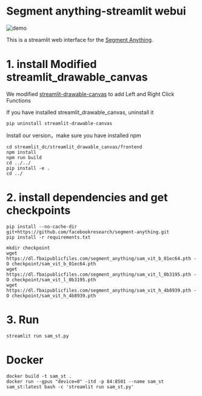 # Segment anything-streamlit webui
![demo](./demo/demo.gif)

This is a streamlit web interface for the [Segment Anything](https://github.com/facebookresearch/segment-anything).

# 1. install Modified streamlit_drawable_canvas
We modified [streamlit-drawable-canvas](https://github.com/andfanilo/streamlit-drawable-canvas) to add Left and Right Click Functions

If you have installed streamlit_drawable_canvas, uninstall it
```shell
pip uninstall streamlit-drawable-canvas
```
Install our version，make sure you have installed npm
```shell
cd streamlit_dc/streamlit_drawable_canvas/frontend
npm install
npm run build
cd ../../
pip install -e .
cd ../
```

# 2. install dependencies and get checkpoints
```shell
pip install --no-cache-dir git+https://github.com/facebookresearch/segment-anything.git
pip install -r requirements.txt

mkdir checkpoint
wget https://dl.fbaipublicfiles.com/segment_anything/sam_vit_b_01ec64.pth -O checkpoint/sam_vit_b_01ec64.pth
wget https://dl.fbaipublicfiles.com/segment_anything/sam_vit_l_0b3195.pth -O checkpoint/sam_vit_l_0b3195.pth
wget https://dl.fbaipublicfiles.com/segment_anything/sam_vit_h_4b8939.pth -O checkpoint/sam_vit_h_4b8939.pth
```

# 3. Run
```shell
streamlit run sam_st.py
```

# Docker
```shell
docker build -t sam_st .
docker run --gpus "device=0" -itd -p 84:8501 --name sam_st sam_st:latest bash -c 'streamlit run sam_st.py'
```